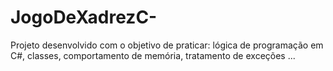 # JogoDeXadrezC-
Projeto desenvolvido com o objetivo de praticar: lógica de programação em C#, classes, comportamento de memória, tratamento de exceções ...

